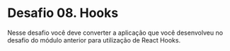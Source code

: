 # Desafio 08. Hooks

Nesse desafio você deve converter a aplicação que você desenvolveu no desafio do módulo anterior para utilização de React Hooks.
